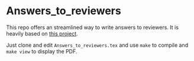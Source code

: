 # Answers_to_reviewers

This repo offers an streamlined way to write answers to reviewers. 
It is heavily based on [this project](https://github.com/mschroen/review_response_letter).

Just clone and edit `Answers_to_reviewers.tex` and use `make` to compile and `make view` to
display the PDF. 

